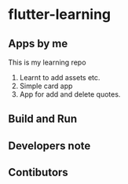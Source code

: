 # flutter-learning
## Apps by me
This is my learning repo
1. Learnt to add assets etc.
2. Simple card app
3. App for add and delete quotes.
## Build and Run
## Developers note
## Contibutors
